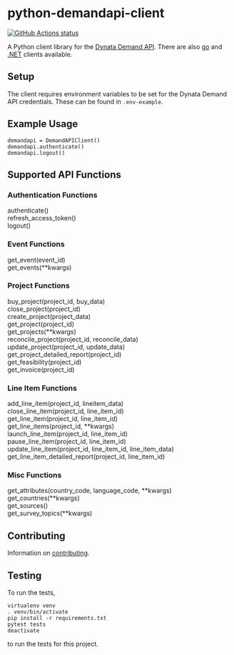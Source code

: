 # python-demandapi-client

<a href="https://github.com/dynata/python-demandapi-client/actions?query=branch%3Adev"><img alt="GitHub Actions status" src="https://github.com/dynata/python-demandapi-client/workflows/python-tests/badge.svg"></a>

A Python client library for the [Dynata Demand API](https://developers.dynata.com/). There are also [go](https://github.com/researchnow/go-samplifyapi-client) and [.NET](https://github.com/researchnow/dotnet-samplifyapi-client) clients available.

## Setup

The client requires environment variables to be set for the Dynata Demand API credentials. These can be found in `.env-example`.

## Example Usage

    demandapi = DemandAPIClient()
    demandapi.authenticate()
    demandapi.logout()

## Supported API Functions

### Authentication Functions

authenticate()  
refresh_access_token()  
logout()  

### Event Functions

get_event(event_id)  
get_events(\*\*kwargs)  

### Project Functions

buy_project(project_id, buy_data)  
close_project(project_id)  
create_project(project_data)  
get_project(project_id)  
get_projects(\*\*kwargs)  
reconcile_project(project_id, reconcile_data)  
update_project(project_id, update_data)  
get_project_detailed_report(project_id)  
get_feasibility(project_id)  
get_invoice(project_id)  

### Line Item Functions

add_line_item(project_id, lineitem_data)  
close_line_item(project_id, line_item_id)  
get_line_item(project_id, line_item_id)  
get_line_items(project_id, \*\*kwargs)  
launch_line_item(project_id, line_item_id)  
pause_line_item(project_id, line_item_id)  
update_line_item(project_id, line_item_id, line_item_data)  
get_line_item_detailed_report(project_id, line_item_id)  

### Misc Functions

get_attributes(country_code, language_code, \*\*kwargs)  
get_countries(\*\*kwargs)  
get_sources()  
get_survey_topics(\*\*kwargs)  

## Contributing

Information on [contributing](CONTRIBUTING.md).

## Testing

To run the tests,

    virtualenv venv
    . venv/bin/activate
    pip install -r requirements.txt
    pytest tests
    deactivate

to run the tests for this project.
